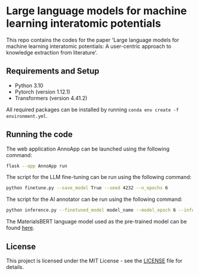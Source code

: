 # Large language models for machine learning interatomic potentials

This repo contains the codes for the paper 'Large language models for machine learning interatomic potentials: A user-centric approach to knowledge extraction from literature'.

## Requirements and Setup

- Python 3.10
- Pytorch (version 1.12.1)
- Transformers (version 4.41.2)

All required packages can be installed by running `conda env create -f environment.yml`.

## Running the code

The web application AnnoApp can be launched using the following command:
```bash
flask --app AnnoApp run
```

The script for the LLM fine-tuning can be run using the following command:

```bash
python finetune.py --save_model True --seed 4232 --n_epochs 6
```

The script for the AI annotator can be run using the following command:

```bash
python inference.py --finetuned_model model_name --model_epoch 6 --inference_text inference_examples.txt
```

The MaterialsBERT language model used as the pre-trained model can be found [here](https://huggingface.co/pranav-s/MaterialsBERT).

## License
This project is licensed under the MIT License - see the [LICENSE](./LICENSE.md) file for details.
